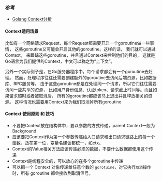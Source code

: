 ### 参考

- [Golang Context分析](https://www.jianshu.com/p/e5df3cd0708b)

#### Context适用场景

比如有一个网络请求Request，每个Request都需要开启一个goroutine做一些事情，
这些goroutine又可能会开启其他的goroutine。这样的话， 我们就可以通过Context，
来跟踪这些goroutine，并且通过Context来控制他们的目的，
这就是Go语言为我们提供的Context，中文可以称之为“上下文”。

另外一个实际例子是，在Go服务器程序中，每个请求都会有一个goroutine去处理。
然而，处理程序往往还需要创建额外的goroutine去访问后端资源，比如数据库、RPC服务等。
由于这些goroutine都是在处理同一个请求，所以它们往往需要访问一些共享的资源，
比如用户身份信息、认证token、请求截止时间等。而且如果请求超时或者被取消后，
所有的goroutine都应该马上退出并且释放相关的资源。
这种情况也需要用Context来为我们取消掉所有goroutine

#### Context 使用原则 和 技巧

- 不要把Context放在结构体中，要以参数的方式传递，parent Context一般为Background
- 应该要把Context作为第一个参数传递给入口请求和出口请求链路上的每一个函数，放在第一位，变量名建议都统一，如ctx。
- Context的Value相关方法应该传递必须的数据，不要什么数据都使用这个传递
- Context是线程安全的，可以放心的在多个goroutine中传递
- 可以把一个 Context 对象传递给任意个数的 `gorotuine`，对它执行`取消`操作时，所有 goroutine 都会接收到取消信号。
